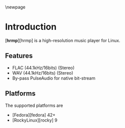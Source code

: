 \newpage

# Introduction

[**hrmp**][hrmp] is a high-resolution music player for Linux.

## Features

* FLAC (44.1kHz/16bits) (Stereo)
* WAV (44.1kHz/16bits) (Stereo)
* By-pass PulseAudio for native bit-stream

## Platforms

The supported platforms are

* [Fedora][fedora] 42+
* [RockyLinux][rocky] 9
